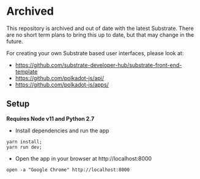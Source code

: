 # Archived

This repository is archived and out of date with the latest Substrate. There are no short term plans to bring this up to date, but that may change in the future.

For creating your own Substrate based user interfaces, please look at:

* https://github.com/substrate-developer-hub/substrate-front-end-template
* https://github.com/polkadot-js/api/
* https://github.com/polkadot-js/apps/

## Setup

**Requires Node v11 and Python 2.7**

* Install dependencies and run the app

```
yarn install;
yarn run dev;
```

* Open the app in your browser at http://localhost:8000

```
open -a "Google Chrome" http://localhost:8000
```
